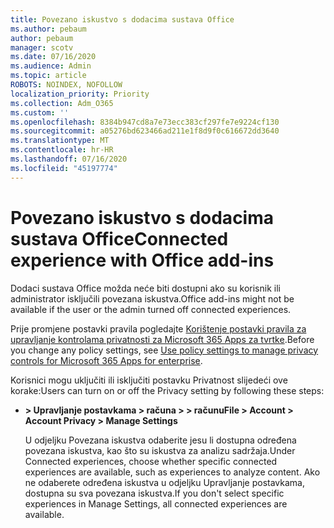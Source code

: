 ```yaml
---
title: Povezano iskustvo s dodacima sustava Office
ms.author: pebaum
author: pebaum
manager: scotv
ms.date: 07/16/2020
ms.audience: Admin
ms.topic: article
ROBOTS: NOINDEX, NOFOLLOW
localization_priority: Priority
ms.collection: Adm_O365
ms.custom: ''
ms.openlocfilehash: 8384b947cd8a7e73ecc383cf297fe7e9224cf130
ms.sourcegitcommit: a05276bd623466ad211e1f8d9f0c616672dd3640
ms.translationtype: MT
ms.contentlocale: hr-HR
ms.lasthandoff: 07/16/2020
ms.locfileid: "45197774"
---
```

# <a name="connected-experience-with-office-add-ins"></a><span data-ttu-id="ec8a1-102">Povezano iskustvo s dodacima sustava Office</span><span class="sxs-lookup"><span data-stu-id="ec8a1-102">Connected experience with Office add-ins</span></span>

<span data-ttu-id="ec8a1-103">Dodaci sustava Office možda neće biti dostupni ako su korisnik ili administrator isključili povezana iskustva.</span><span class="sxs-lookup"><span data-stu-id="ec8a1-103">Office add-ins might not be available if the user or the admin turned off connected experiences.</span></span>

<span data-ttu-id="ec8a1-104">Prije promjene postavki pravila pogledajte [Korištenje postavki pravila za upravljanje kontrolama privatnosti za Microsoft 365 Apps za tvrtke](https://docs.microsoft.com/deployoffice/privacy/manage-privacy-controls).</span><span class="sxs-lookup"><span data-stu-id="ec8a1-104">Before you change any policy settings, see [Use policy settings to manage privacy controls for Microsoft 365 Apps for enterprise](https://docs.microsoft.com/deployoffice/privacy/manage-privacy-controls).</span></span>

<span data-ttu-id="ec8a1-105">Korisnici mogu uključiti ili isključiti postavku Privatnost slijedeći ove korake:</span><span class="sxs-lookup"><span data-stu-id="ec8a1-105">Users can turn on or off the Privacy setting by following these steps:</span></span>

- <span data-ttu-id="ec8a1-106">**> Upravljanje postavkama > računa > > računu**</span><span class="sxs-lookup"><span data-stu-id="ec8a1-106">**File > Account > Account Privacy > Manage Settings**</span></span> 

    <span data-ttu-id="ec8a1-107">U odjeljku Povezana iskustva odaberite jesu li dostupna određena povezana iskustva, kao što su iskustva za analizu sadržaja.</span><span class="sxs-lookup"><span data-stu-id="ec8a1-107">Under Connected experiences, choose whether specific connected experiences are available, such as experiences to analyze content.</span></span> <span data-ttu-id="ec8a1-108">Ako ne odaberete određena iskustva u odjeljku Upravljanje postavkama, dostupna su sva povezana iskustva.</span><span class="sxs-lookup"><span data-stu-id="ec8a1-108">If you don't select specific experiences in Manage Settings, all connected experiences are available.</span></span>
